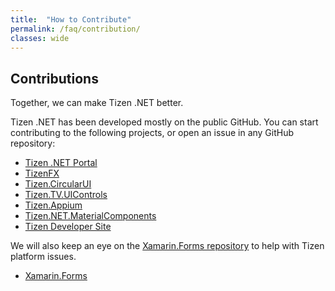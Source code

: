 ```yaml
---
title:  "How to Contribute"
permalink: /faq/contribution/
classes: wide
---
```


## Contributions
Together, we can make Tizen .NET better.

Tizen .NET has been developed mostly on the public GitHub. You can start contributing to the following projects, or open an issue in any GitHub repository:

  - [Tizen .NET Portal](https://github.com/Samsung/Tizen.NET/)
  - [TizenFX](https://github.com/Samsung/TizenFX/)
  - [Tizen.CircularUI](https://github.com/Samsung/Tizen.CircularUI/)
  - [Tizen.TV.UIControls](https://github.com/Samsung/Tizen.TV.UIControls/)
  - [Tizen.Appium](https://github.com/samsung/Tizen.Appium)
  - [Tizen.NET.MaterialComponents](https://github.com/TizenAPI/Tizen.NET.MaterialComponents)
  - [Tizen Developer Site](https://github.com/Samsung/tizen-docs/)

We will also keep an eye on the [Xamarin.Forms repository](https://github.com/xamarin/Xamarin.Forms) to help with Tizen platform issues.
  - [Xamarin.Forms](https://github.com/xamarin/Xamarin.Forms)
